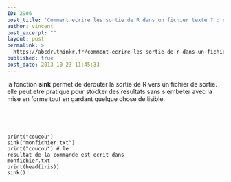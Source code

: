 ```yaml
---
ID: 2906
post_title: 'Comment ecrire les sortie de R dans un fichier texte ? : sink'
author: vincent
post_excerpt: ""
layout: post
permalink: >
  https://abcdr.thinkr.fr/comment-ecrire-les-sortie-de-r-dans-un-fichier-texte-sink/
published: true
post_date: 2013-10-23 11:45:33
---
```

la fonction <strong>sink</strong> permet de dérouter la sortie de R vers un fichier de sortie. elle peut etre pratique pour stocker des resultats sans s'embeter avec la mise en forme tout en gardant quelque chose de lisible.<br /><br /> <pre><code><br /><br /> print("coucou")<br />sink("monfichier.txt")<br />print("coucou") # le résultat de la commande est ecrit dans monfichier.txt<br />print(head(iris))<br />sink() <br /></pre>